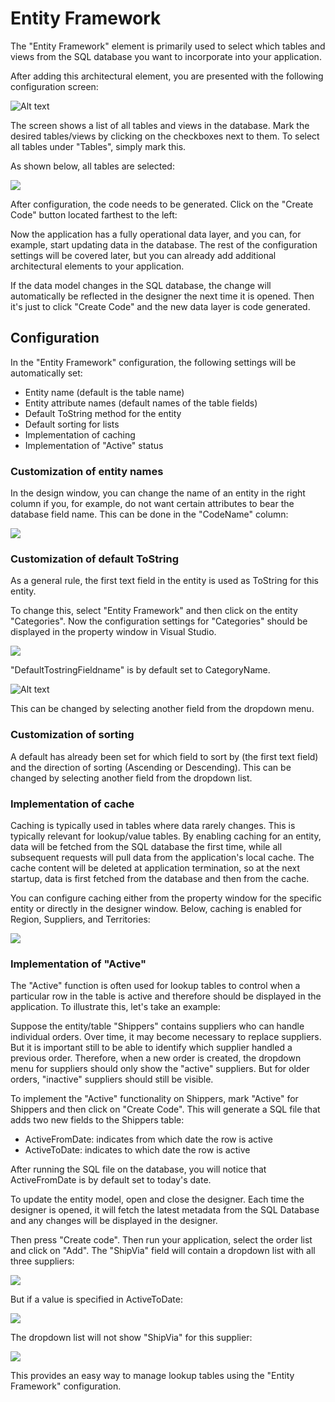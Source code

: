 # Entity Framework

The "Entity Framework" element is primarily used to select which tables and views from the SQL database you want to incorporate into your application.

After adding this architectural element, you are presented with the following configuration screen:

![Alt text](media/entityframework-1.png)

The screen shows a list of all tables and views in the database. Mark the desired tables/views by clicking on the checkboxes next to them. To select all tables under "Tables", simply mark this.

As shown below, all tables are selected:

![](../media/sqltoentity_1.png)

After configuration, the code needs to be generated. Click on the "Create Code" button located farthest to the left:

Now the application has a fully operational data layer, and you can, for example, start updating data in the database. The rest of the configuration settings will be covered later, but you can already add additional architectural elements to your application.

If the data model changes in the SQL database, the change will automatically be reflected in the designer the next time it is opened. Then it's just to click "Create Code" and the new data layer is code generated.

## Configuration

In the "Entity Framework" configuration, the following settings will be automatically set:

- Entity name (default is the table name)
- Entity attribute names (default names of the table fields)
- Default ToString method for the entity
- Default sorting for lists
- Implementation of caching
- Implementation of "Active" status

### Customization of entity names

In the design window, you can change the name of an entity in the right column if you, for example, do not want certain attributes to bear the database field name. This can be done in the "CodeName" column:

![](../media/sqltoentity_4.png)

### Customization of default ToString

As a general rule, the first text field in the entity is used as ToString for this entity.

To change this, select "Entity Framework" and then click on the entity "Categories". Now the configuration settings for "Categories" should be displayed in the property window in Visual Studio.

![](../media/sqltoentity_5.png)

"DefaultTostringFieldname" is by default set to CategoryName. 

![Alt text](media/entityframework.png)

This can be changed by selecting another field from the dropdown menu. 

### Customization of sorting

A default has already been set for which field to sort by (the first text field) and the direction of sorting (Ascending or Descending). This can be changed by selecting another field from the dropdown list.

### Implementation of cache

Caching is typically used in tables where data rarely changes. This is typically relevant for lookup/value tables. By enabling caching for an entity, data will be fetched from the SQL database the first time, while all subsequent requests will pull data from the application's local cache. The cache content will be deleted at application termination, so at the next startup, data is first fetched from the database and then from the cache.

You can configure caching either from the property window for the specific entity or directly in the designer window. Below, caching is enabled for Region, Suppliers, and Territories:

![](../media/sqltoentity_7.png)

### Implementation of "Active"

The "Active" function is often used for lookup tables to control when a particular row in the table is active and therefore should be displayed in the application. To illustrate this, let's take an example:

Suppose the entity/table "Shippers" contains suppliers who can handle individual orders. Over time, it may become necessary to replace suppliers. But it is important still to be able to identify which supplier handled a previous order. Therefore, when a new order is created, the dropdown menu for suppliers should only show the "active" suppliers. But for older orders, "inactive" suppliers should still be visible.

To implement the "Active" functionality on Shippers, mark "Active" for Shippers and then click on "Create Code". This will generate a SQL file that adds two new fields to the Shippers table:

- ActiveFromDate: indicates from which date the row is active
- ActiveToDate: indicates to which date the row is active

After running the SQL file on the database, you will notice that ActiveFromDate is by default set to today's date.

To update the entity model, open and close the designer. Each time the designer is opened, it will fetch the latest metadata from the SQL Database and any changes will be displayed in the designer.

Then press "Create code". Then run your application, select the order list and click on "Add". The "ShipVia" field will contain a dropdown list with all three suppliers:

![](../media/sqltoentity_8.png)

But if a value is specified in ActiveToDate:

![](../media/sqltoentity_9.png)

The dropdown list will not show "ShipVia" for this supplier:

![](../media/sqltoentity_10.png)

This provides an easy way to manage lookup tables using the "Entity Framework" configuration.